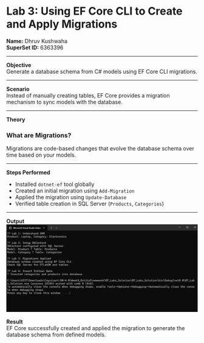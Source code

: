 # Lab 3: Using EF Core CLI to Create and Apply Migrations  
**Name:** Dhruv Kushwaha  
**SuperSet ID:** 6363396  

---

**Objective**  
Generate a database schema from C# models using EF Core CLI migrations.

---

**Scenario**  
Instead of manually creating tables, EF Core provides a migration mechanism to sync models with the database.

---

**Theory**

### What are Migrations?
Migrations are code-based changes that evolve the database schema over time based on your models.

---

**Steps Performed**
- Installed `dotnet-ef` tool globally  
- Created an initial migration using `Add-Migration`  
- Applied the migration using `Update-Database`  
- Verified table creation in SQL Server (`Products`, `Categories`)

---

**Output**
![Output](./Output/result_1,2,3,4.jpg)

**Result**  
EF Core successfully created and applied the migration to generate the database schema from defined models.